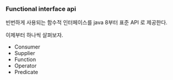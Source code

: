 ### Functional interface api

빈번하게 사용되는 함수적 인터페이스를 java 8부터 표준 API 로 제공한다.

이제부터 하나씩 살펴보자.

- Consumer
- Supplier
- Function
- Operator
- Predicate